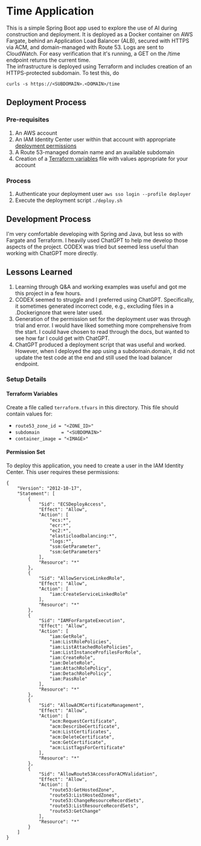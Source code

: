 # Time Application
This is a simple Spring Boot app used to explore the use of AI during construction and deployment.
It is deployed as a Docker container on AWS Fargate, behind an Application Load Balancer (ALB), secured with HTTPS via ACM, and domain-managed with Route 53. Logs are sent to CloudWatch.
For easy verification that it's running, a GET on the /time endpoint returns the current time.  
The infrastructure is deployed using Terraform and includes creation of an HTTPS-protected subdomain.  To test this, do

`curls -s https://<SUBDOMAIN>.<DOMAIN>/time`

## Deployment Process

### Pre-requisites
1. An AWS account
2. An IAM Identity Center user within that account with appropriate [deployment permissions](#Permission-Set)
3. A Route 53-managed domain name and an available subdomain
4. Creation of a [Terraform variables](#terraform-variables) file with values appropriate for your account

### Process
1. Authenticate your deployment user
   `aws sso login --profile deployer`
2. Execute the deployment script
`./deploy.sh`

## Development Process
I'm very comfortable developing with Spring and Java, but less so with Fargate and Terraform.
I heavily used ChatGPT to help me develop those aspects of the project.  CODEX was tried but seemed
less useful than working with ChatGPT more directly.

## Lessons Learned
1. Learning through Q&A and working examples was useful and got me this project in a few hours.
2. CODEX seemed to struggle and I preferred using ChatGPT.  Specifically, it sometimes generated incorrect code, e.g., excluding files in a .Dockerignore that were later used.
3. Generation of the permission set for the deployment user was through trial and error.  I would have liked something more comprehensive from the start.  I could have chosen to read through the docs, but wanted to see how far I could get with ChatGPT.
4. ChatGPT produced a deployment script that was useful and worked.  However, when I deployed the app using a subdomain.domain, it did not update the test code at the end and still used the load balancer endpoint.

### Setup Details

#### Terraform Variables
Create a file called `terraform.tfvars` in this directory.
This file should contain values for:

- `route53_zone_id = "<ZONE_ID>"`
- `subdomain        = "<SUBDOMAIN>"`
- `container_image = "<IMAGE>"`

#### Permission Set
To deploy this application, you need to create a user in the IAM Identity Center.
This user requires these permissions:
```
{
    "Version": "2012-10-17",
    "Statement": [
        {
            "Sid": "ECSDeployAccess",
            "Effect": "Allow",
            "Action": [
                "ecs:*",
                "ecr:*",
                "ec2:*",
                "elasticloadbalancing:*",
                "logs:*",
                "ssm:GetParameter",
                "ssm:GetParameters"
            ],
            "Resource": "*"
        },
        {
            "Sid": "AllowServiceLinkedRole",
            "Effect": "Allow",
            "Action": [
                "iam:CreateServiceLinkedRole"
            ],
            "Resource": "*"
        },
        {
            "Sid": "IAMForFargateExecution",
            "Effect": "Allow",
            "Action": [
                "iam:GetRole",
                "iam:ListRolePolicies",
                "iam:ListAttachedRolePolicies",
                "iam:ListInstanceProfilesForRole",
                "iam:CreateRole",
                "iam:DeleteRole",
                "iam:AttachRolePolicy",
                "iam:DetachRolePolicy",
                "iam:PassRole"
            ],
            "Resource": "*"
        },
        {
            "Sid": "AllowACMCertificateManagement",
            "Effect": "Allow",
            "Action": [
                "acm:RequestCertificate",
                "acm:DescribeCertificate",
                "acm:ListCertificates",
                "acm:DeleteCertificate",
                "acm:GetCertificate",
                "acm:ListTagsForCertificate"
            ],
            "Resource": "*"
        },
        {
            "Sid": "AllowRoute53AccessForACMValidation",
            "Effect": "Allow",
            "Action": [
                "route53:GetHostedZone",
                "route53:ListHostedZones",
                "route53:ChangeResourceRecordSets",
                "route53:ListResourceRecordSets",
                "route53:GetChange"
            ],
            "Resource": "*"
        }
    ]
}
```
